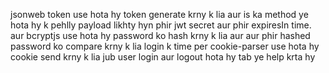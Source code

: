 jsonweb token use hota hy token generate krny k lia aur is ka method ye hota hy k pehlly payload likhty hyn phir jwt secret aur phir expiresIn time.
aur bcryptjs use hota hy password ko hash krny k lia aur aur phir hashed password ko compare krny k lia login k time per 
cookie-parser use hota hy cookie send krny k lia jub user login aur logout hota hy tab ye help krta hy 
